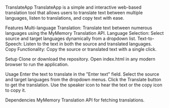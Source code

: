 TranslateApp
TranslateApp is a simple and interactive web-based translation tool that allows users to translate text between multiple languages, listen to translations, and copy text with ease.

Features
Multi-language Translation: Translate text between numerous languages using the MyMemory Translation API.
Language Selection: Select source and target languages dynamically from a dropdown list.
Text-to-Speech: Listen to the text in both the source and translated languages.
Copy Functionality: Copy the source or translated text with a single click.

Setup
Clone or download the repository.
Open index.html in any modern browser to run the application.

Usage
Enter the text to translate in the "Enter text" field.
Select the source and target languages from the dropdown menus.
Click the Translate button to get the translation.
Use the speaker icon to hear the text or the copy icon to copy it.

Dependencies
MyMemory Translation API for fetching translations.
